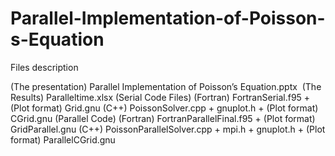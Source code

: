 # Parallel-Implementation-of-Poisson-s-Equation
Files description

(The presentation) Parallel Implementation of Poisson’s Equation.pptx  
(The Results) Paralleltime.xlsx
(Serial Code Files)
    (Fortran) FortranSerial.f95 + (Plot format) Grid.gnu
    (C++) PoissonSolver.cpp + gnuplot.h + (Plot format) CGrid.gnu
(Parallel Code) 
    (Fortran) FortranParallelFinal.f95 + (Plot format) GridParallel.gnu
    (C++) PoissonParallelSolver.cpp + mpi.h + gnuplot.h + (Plot format) ParallelCGrid.gnu
